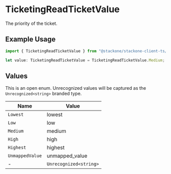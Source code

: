 # TicketingReadTicketValue

The priority of the ticket.

## Example Usage

```typescript
import { TicketingReadTicketValue } from "@stackone/stackone-client-ts/sdk/models/shared";

let value: TicketingReadTicketValue = TicketingReadTicketValue.Medium;
```

## Values

This is an open enum. Unrecognized values will be captured as the `Unrecognized<string>` branded type.

| Name                   | Value                  |
| ---------------------- | ---------------------- |
| `Lowest`               | lowest                 |
| `Low`                  | low                    |
| `Medium`               | medium                 |
| `High`                 | high                   |
| `Highest`              | highest                |
| `UnmappedValue`        | unmapped_value         |
| -                      | `Unrecognized<string>` |